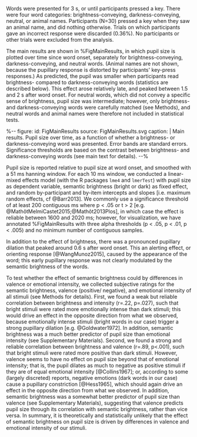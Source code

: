 Words were presented for 3 s, or until participants pressed a key. There were four word categories: brightness-conveying, darkness-conveying, neutral, or animal names. Participants (N=30) pressed a key when they saw an animal name, and did nothing otherwise. Trials on which participants gave an incorrect response were discarded (0.36%). No participants or other trials were excluded from the analysis.

The main results are shown in %FigMainResults, in which pupil size is plotted over time since word onset, separately for brightness-conveying, darkness-conveying, and neutral words. (Animal names are not shown, because the pupillary response is distorted by participants' key-press responses.) As predicted, the pupil was smaller when participants read brightness- compared to darkness-conveying words (statistics are described below). This effect arose relatively late, and peaked between 1.5 and 2 s after word onset. For neutral words, which did not convey a specific sense of brightness, pupil size was intermediate; however, only brightness- and darkness-conveying words were carefully matched (see Methods), and neutral words and animal names were therefore not included in statistical tests.

%--
figure:
 id: FigMainResults
 source: FigMainResults.svg
 caption: |
  Main results. Pupil size over time, as a function of whether a brightness- or darkness-conveying word was presented. Error bands are standard errors. Significance thresholds are based on the contrast between brightness- and darkness-conveying words (see main text for details).
--%

Pupil size is reported relative to pupil size at word onset, and smoothed with a 51 ms hanning window. For each 10 ms window, we conducted a linear-mixed effects model (with the R packages `lme4` and `lmerTest`) with pupil size as dependent variable, semantic brightness (bright or dark) as fixed effect, and random by-participant and by-item intercepts and slopes [i.e. maximum random effects, cf @Barr2013]. We commonly use a significance threshold of at least 200 contiguous ms where p < .05 or t > 2 [e.g. @MathôtMelmiCastet2015;@Mathôt2013Plos], in which case the effect is reliable between 1600 and 2020 ms; however, for visualization, we have annotated %FigMainResults with three alpha thresholds (p < .05, p < .01, p < .005) and no minimum number of contiguous samples.

In addition to the effect of brightness, there was a pronounced pupillary dilation that peaked around 0.6 s after word onset. This an alerting effect, or orienting response [@WangMunoz2015], caused by the appearance of the word; this early pupillary response was not clearly modulated by the semantic brightness of the words.

To test whether the effect of semantic brightness could by differences in valence or emotional intensity, we collected subjective ratings for the semantic brightness, valence (positive/ negative), and emotional intensity of all stimuli (see Methods for details). First, we found a weak but reliable correlation between brightness and intensity (r=.22, p=.027), such that bright stimuli were rated more emotionally intense than dark stimuli; this would drive an effect in the opposite direction from what we observed, because emotionally intense stimuli (bright words in our case) trigger a strong pupillary dilation [e.g. @Goldwater1972]. In addition, semantic brightness was a much better predictor of pupil size than emotional intensity (see Supplementary Materials). Second, we found a strong and reliable correlation between brightness and valence (r=.89, p<.001), such that bright stimuli were rated more positive than dark stimuli. However, valence seems to have no effect on pupil size beyond that of emotional intensity; that is, the pupil dilates as much to negative as positive stimuli if they are of equal emotional intensity [@Collins1967]; or, according to some (largely discreted) reports, negative emotions (dark words in our case) cause a pupillary constriction [@Hess1965], which should again drive an effect in the opposite direction from what we observed. In addition, semantic brightness was a somewhat better predictor of pupil size than valence (see Supplementary Materials), suggesting that valence predicts pupil size through its correlation with semantic brightness, rather than vice versa. In summary, it is theoretically and statistically unlikely that the effect of semantic brightness on pupil size is driven by differences in valence and emotional intensity of our stimuli.
